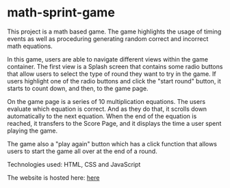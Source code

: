 # math-sprint-game

This project  is a math based game. The game highlights the usage of timing events as well as proceduring generating  random correct and incorrect  math equations.

In this game, users are able to navigate different views within the game container. The first view is a Splash screen  that contains some radio buttons  that allow users to select the type of round they want to try in the game. If users highlight one of the radio buttons and click the "start round" button, it starts to count down, and then, to the game page.

On the game page is a series of 10 multiplication equations. The users evaluate  which equation is correct. And as they do that, it scrolls down automatically to the next equation. When the end of the equation is reached, it transfers to the Score Page, and it displays the time a user spent playing the game.

The game also a "play again" button which has a click function that allows users to start the game all over at the end of a round.

Technologies used:
HTML, CSS and JavaScript 

The website is hosted here: <a href ="https://tamaratet.github.io/math-sprint-game/" target ="_blank">here</a>



